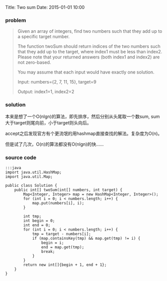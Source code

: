 Title: Two sum
Date: 2015-01-01 10:00

### problem

>Given an array of integers, find two numbers such that they add up to a specific target number.
>
>The function twoSum should return indices of the two numbers such that they add up to the target, where index1 must be less than index2. Please note that your returned answers (both index1 and index2) are not zero-based.
>
>You may assume that each input would have exactly one solution.
>
>Input: numbers={2, 7, 11, 15}, target=9
>
>Output: index1=1, index2=2

### solution
本来是想了一个O(nlgn)的算法，即先排序，然后分别从头尾取一个数sum, sum大于target则尾向前，小于target则头向后。

accept之后发现官方有个更流氓的用hashmap直接查找的解法。复杂度为O(n)。 

但是试了几次，O(n)的算法都没有O(nlgn)的快……

### source code
    :::java
    import java.util.HashMap;
    import java.util.Map;

    public class Solution {
        public int[] twoSum(int[] numbers, int target) {
            Map<Integer, Integer> map = new HashMap<Integer, Integer>();
            for (int i = 0; i < numbers.length; i++) {
                map.put(numbers[i], i);
            }

            int tmp;
            int begin = 0;
            int end = 0;
            for (int i = 0; i < numbers.length; i++) {
                tmp = target - numbers[i];
                if (map.containsKey(tmp) && map.get(tmp) != i) {
                    begin = i;
                    end = map.get(tmp);
                    break;
                }
            }
            return new int[]{begin + 1, end + 1};
        }
    }
